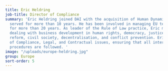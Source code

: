 ```yaml
---
title: Eric Heldring
job-title: Director of Compliance
summary: 'Eric Heldring joined DAI with the acquisition of Human Dynamics, where he
  served for more than 10 years. He has been involved in managing EU technical assistance
  for more than 20 years. As leader of the Rule of Law practice, Eric manages a team
  dealing with business development in human rights, democracy, justice, public administration
  reform, civil society, decentralisation, and conflict prevention. Eric is also Head
  of Compliance, Legal, and Contractual issues, ensuring that all internal and external
  procedures are followed. '
image: "/uploads/europe-heldring.jpg"
group: Europe
sort-order: 5
---
```


